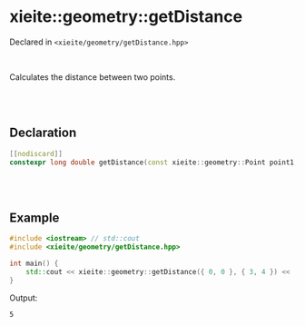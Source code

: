 # xieite::geometry::getDistance
Declared in `<xieite/geometry/getDistance.hpp>`

<br/>

Calculates the distance between two points.

<br/><br/>

## Declaration
```cpp
[[nodiscard]]
constexpr long double getDistance(const xieite::geometry::Point point1, const xieite::geometry::Point point2) noexcept;
```

<br/><br/>

## Example
```cpp
#include <iostream> // std::cout
#include <xieite/geometry/getDistance.hpp>

int main() {
	std::cout << xieite::geometry::getDistance({ 0, 0 }, { 3, 4 }) << '\n';
}
```
Output:
```
5
```
